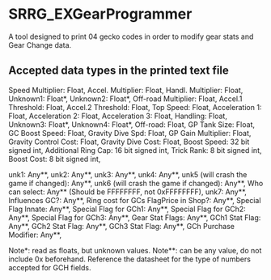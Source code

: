 # SRRG_EXGearProgrammer
A tool designed to print 04 gecko codes in order to modify gear stats and Gear Change data.

## Accepted data types in the printed text file
Speed Multiplier: Float,
Accel. Multiplier: Float,
Handl. Multiplier: Float,
Unknown1: Float*,
Unknown2: Float*,
Off-road Multiplier: Float,
Accel.1 Threshold: Float,
Accel.2 Threshold: Float,
Top Speed: Float,
Acceleration 1: Float,
Acceleration 2: Float,
Acceleration 3: Float,
Handling: Float,
Unknown3: Float*,
Unknown4: Float*,
Off-road: Float,
GP Tank Size: Float,
GC Boost Speed: Float,
Gravity Dive Spd: Float,
GP Gain Multiplier: Float,
Gravity Control Cost: Float,
Gravity Dive Cost: Float,
Boost Speed: 32 bit signed int,
Additional Ring Cap: 16 bit signed int,
Trick Rank: 8 bit signed int,
Boost Cost: 8 bit signed int,

unk1: Any**,
unk2: Any**,
unk3: Any**,
unk4: Any**,
unk5 (will crash the game if changed): Any**,
unk6 (will crash the game if changed): Any**,
Who can select: Any** (Should be FFFFFFFF, not 0xFFFFFFFF),
unk7: Any**,
Influences GC?: Any**,
Ring cost for GCs FlagPrice in Shop?: Any**,
Special Flag Innate: Any**,
Special Flag for GCh1: Any**,
Special Flag for GCh2: Any**,
Special Flag for GCh3: Any**,
Gear Stat Flags: Any**,
GCh1 Stat Flag: Any**,
GCh2 Stat Flag: Any**,
GCh3 Stat Flag: Any**,
GCh Purchase Modifier: Any**,

Note*: read as floats, but unknown values.
Note**: can be any value, do not include 0x beforehand. Reference the datasheet for the type of numbers accepted for GCH fields.
